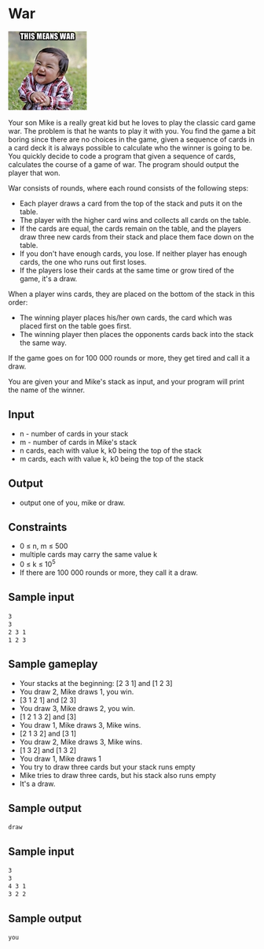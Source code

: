 # War
![](../images/war.jpg)

Your son Mike is a really great kid but he loves to play the classic card game war.
The problem is that he wants to play it with you.
You find the game a bit boring since there are no choices in the game, given a sequence of cards in a card deck it is always possible to calculate who the winner is going to be.
You quickly decide to code a program that given a sequence of cards, calculates the course of a game of war. The program should output the player that won.

War consists of rounds, where each round consists of the following steps:
* Each player draws a card from the top of the stack and puts it on the table.
* The player with the higher card wins and collects all cards on the table.
* If the cards are equal, the cards remain on the table, and the players draw three new cards from their stack and place them face down on the table.
* If you don't have enough cards, you lose. If neither player has enough cards, the one who runs out first loses.
* If the players lose their cards at the same time or grow tired of the game, it's a draw.

When a player wins cards, they are placed on the bottom of the stack in this order:
* The winning player places his/her own cards, the card which was placed first on the table goes first.
* The winning player then places the opponents cards back into the stack the same way.

If the game goes on for 100 000 rounds or more, they get tired and call it a draw.

You are given your and Mike's stack as input, and your program will print the name of the winner.

## Input
* n - number of cards in your stack
* m - number of cards in Mike's stack
* n cards, each with value k, k0 being the top of the stack
* m cards, each with value k, k0 being the top of the stack

## Output
* output one of you, mike or draw.

## Constraints
* 0 &le; n, m &le; 500
* multiple cards may carry the same value k
* 0 &le; k &le; 10<sup>5</sup>
* If there are 100 000 rounds or more, they call it a draw.

## Sample input
```
3
3
2 3 1
1 2 3
```

## Sample gameplay

* Your stacks at the beginning: [2 3 1] and [1 2 3]
* You draw 2, Mike draws 1, you win.
* [3 1 2 1] and [2 3]
* You draw 3, Mike draws 2, you win.
* [1 2 1 3 2] and [3]
* You draw 1, Mike draws 3, Mike wins.
* [2 1 3 2] and [3 1]
* You draw 2, Mike draws 3, Mike wins.
* [1 3 2] and [1 3 2]
* You draw 1, Mike draws 1
* You try to draw three cards but your stack runs empty
* Mike tries to draw three cards, but his stack also runs empty
* It's a draw.

## Sample output
```
draw
```

## Sample input
```
3
3
4 3 1
3 2 2
```

## Sample output
```
you
```
